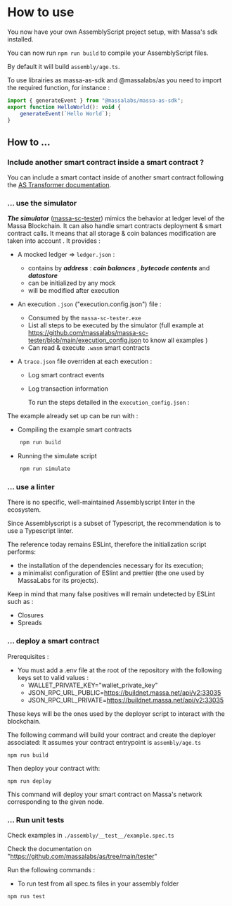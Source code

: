 # How to use

You now have your own AssemblyScript project setup, with Massa's sdk installed.

You can now run `npm run build` to compile your AssemblyScript files.

By default it will build `assembly/age.ts`.

To use librairies as massa-as-sdk and @massalabs/as you need to import the required function, for instance :

```jsx
import { generateEvent } from "@massalabs/massa-as-sdk";
export function HelloWorld(): void {
    generateEvent(`Hello World`);
}
```

## How to …

### Include another smart contract inside a smart contract ?

You can include a smart contact inside of another smart contract following the [AS Transformer documentation](https://github.com/massalabs/as/tree/main/transformer).

### ... use the simulator

**_The simulator_** ([massa-sc-tester](https://github.com/massalabs/massa-sc-tester)) mimics the behavior at ledger level of the Massa Blockchain.
It can also handle smart contracts deployment & smart contract calls. It means that all storage & coin balances modification are taken into account
.
It provides :

- A mocked ledger => `ledger.json` :

  - contains by **_address_** : **_coin balances_** , **_bytecode contents_** and **_datastore_**
  - can be initialized by any mock
  - will be modified after execution

- An execution `.json` ("execution.config.json") file :

  - Consumed by the `massa-sc-tester.exe`
  - List all steps to be executed by the simulator (full example at <https://github.com/massalabs/massa-sc-tester/blob/main/execution_config.json> to know all examples )
  - Can read & execute `.wasm` smart contracts

- A `trace.json` file overriden at each execution :

  - Log smart contract events
  - Log transaction information

    To run the steps detailed in the `execution_config.json` :

The example already set up can be run with :

- Compiling the example smart contracts

```bash
    npm run build
```

- Running the simulate script

```bash
    npm run simulate
```

### ... use a linter

There is no specific, well-maintained Assemblyscript linter in the ecosystem.

Since Assemblyscript is a subset of Typescript, the recommendation is to use a Typescript linter.

The reference today remains ESLint, therefore the initialization script performs:

- the installation of the dependencies necessary for its execution;
- a minimalist configuration of ESlint and prettier (the one used by MassaLabs for its projects).

Keep in mind that many false positives will remain undetected by ESLint such as :

- Closures
- Spreads

### ... deploy a smart contract

Prerequisites :

- You must add a .env file at the root of the repository with the following keys set to valid values :
  - WALLET_PRIVATE_KEY="wallet_private_key"
  - JSON_RPC_URL_PUBLIC=<https://buildnet.massa.net/api/v2:33035>
  - JSON_RPC_URL_PRIVATE=<https://buildnet.massa.net/api/v2:33035>

These keys will be the ones used by the deployer script to interact with the blockchain.

The following command will build your contract and create the deployer associated:
It assumes your contract entrypoint is `assembly/age.ts`

```shell
npm run build
```

Then deploy your contract with:

```shell
npm run deploy
```

This command will deploy your smart contract on Massa's network corresponding to the given node.

### ... Run unit tests

Check examples in `./assembly/__test__/example.spec.ts`

Check the documentation on "https://github.com/massalabs/as/tree/main/tester"

Run the following commands :

- To run test from all spec.ts files in your assembly folder

```shell
npm run test
```
